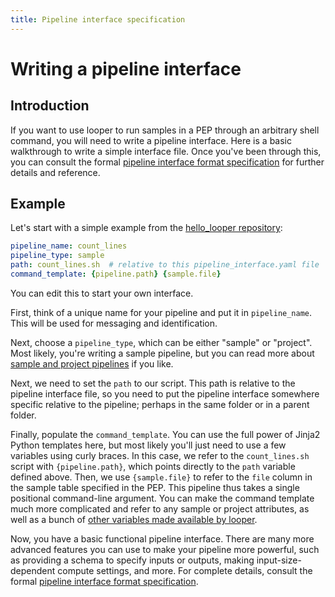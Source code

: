 ```yaml
---
title: Pipeline interface specification
---
```


# Writing a pipeline interface

## Introduction

If you want to use looper to run samples in a PEP through an arbitrary shell command, you will need to write a pipeline interface. Here is a basic walkthrough to write a simple interface file. Once you've been through this, you can consult the formal [pipeline interface format specification](pipeline-interface-specification.md) for further details and reference. 

## Example

Let's start with a simple example from the [hello_looper repository](https://github.com/pepkit/hello_looper):

```yaml
pipeline_name: count_lines
pipeline_type: sample
path: count_lines.sh  # relative to this pipeline_interface.yaml file
command_template: {pipeline.path} {sample.file}
```

You can edit this to start your own interface. 

First, think of a unique name for your pipeline and put it in  `pipeline_name`. This will be used for messaging and identification.

Next, choose a `pipeline_type`, which can be either "sample" or "project". Most likely, you're writing a sample pipeline, but you can read more about [sample and project pipelines](pipeline-tiers.md) if you like. 

Next, we need to set the `path` to our script. This path is relative to the pipeline interface file, so you need to put the pipeline interface somewhere specific relative to the pipeline; perhaps in the same folder or in a parent folder.

Finally, populate the `command_template`. You can use the full power of Jinja2 Python templates here, but most likely you'll just need to use a few variables using curly braces. In this case, we refer to the `count_lines.sh` script with `{pipeline.path}`, which points directly to the `path` variable defined above. Then, we use `{sample.file}` to refer to the `file` column in the sample table specified in the PEP. This pipeline thus takes a single positional command-line argument. You can make the command template much more complicated and refer to any sample or project attributes, as well as a bunch of [other variables made available by looper](variable-namespaces.md).

Now, you have a basic functional pipeline interface. There are many more advanced features you can use to make your pipeline more powerful, such as providing a schema to specify inputs or outputs, making input-size-dependent compute settings, and more. For complete details, consult the formal [pipeline interface format specification](pipeline-interface-specification.md).